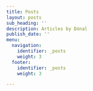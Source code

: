 ```yaml
---
title: Posts
layout: posts
sub_heading: ''
description: Articles by Dónal
publish_date: ''
menu:
  navigation:
    identifier: _posts
    weight: 3
  footer:
    identifier: _posts
    weight: 3

---
```

